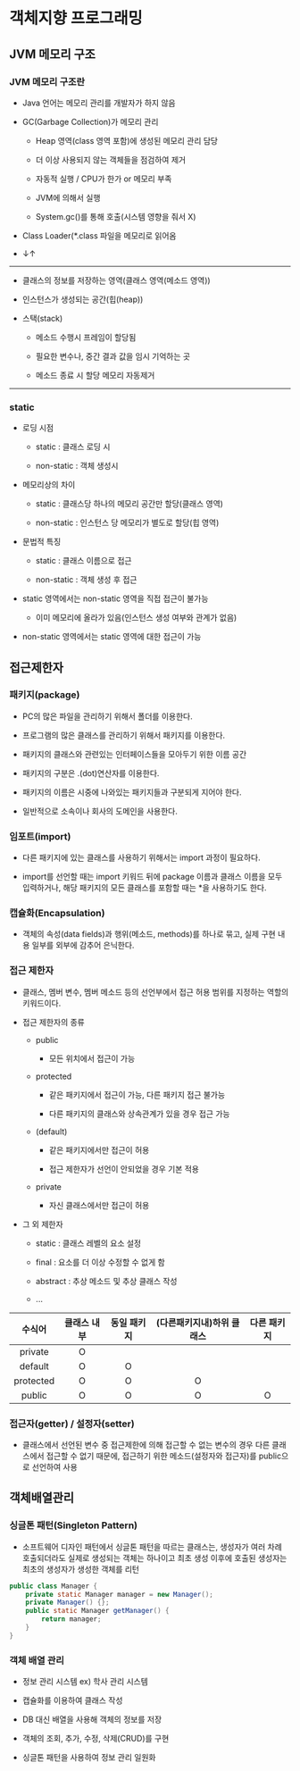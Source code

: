 # 객체지향 프로그래밍

## JVM 메모리 구조

### JVM 메모리 구조란

- Java 언어는 메모리 관리를 개발자가 하지 않음

- GC(Garbage Collection)가 메모리 관리
  
  - Heap 영역(class 영역 포함)에 생성된 메모리 관리 담당
  
  - 더 이상 사용되지 않는 객체들을 점검하여 제거
  
  - 자동적 실행 / CPU가 한가 or 메모리 부족
  
  - JVM에 의해서 실행
  
  - System.gc()를 통해 호출(시스템 영향을 줘서 X)

- Class Loader(*.class 파일을 메모리로 읽어옴

- ↓↑

- ------------------------------------------------------------------------------------

- 클래스의 정보를 저장하는 영역(클래스 영역(메소드 영역))

- 인스턴스가 생성되는 공간(힙(heap))

- 스택(stack)
  
  - 메소드 수행시 프레임이 할당됨
  
  - 필요한 변수나, 중간 결과 값을 임시 기억하는 곳
  
  - 메소드 종료 시 할당 메모리 자동제거

- -----------------------------------------------------------------------------------------

### static

- 로딩 시점
  
  - static : 클래스 로딩 시
  
  - non-static : 객체 생성시

- 메모리상의 차이
  
  - static : 클래스당 하나의 메모리 공간만 할당(클래스 영역)
  
  - non-static : 인스턴스 당 메모리가 별도로 할당(힙 영역)

- 문법적 특징
  
  - static : 클래스 이름으로 접근
  
  - non-static : 객체 생성 후 접근

- static 영역에서는 non-static 영역을 직접 접근이 불가능
  
  - 이미 메모리에 올라가 있음(인스턴스 생성 여부와 관계가 없음)

- non-static 영역에서는 static 영역에 대한 접근이 가능

## 접근제한자

### 패키지(package)

- PC의 많은 파일을 관리하기 위해서 폴더를 이용한다.

- 프로그램의 많은 클래스를 관리하기 위해서 패키지를 이용한다.

- 패키지의 클래스와 관련있는 인터페이스들을 모아두기 위한 이름 공간

- 패키지의 구분은 .(dot)연산자를 이용한다.

- 패키지의 이름은 시중에 나와있는 패키지들과 구분되게 지어야 한다.

- 일반적으로 소속이나 회사의 도메인을 사용한다.

### 임포트(import)

- 다른 패키지에 있는 클래스를 사용하기 위해서는 import 과정이 필요하다.

- import를 선언할 때는 import 키워드 뒤에 package 이름과 클래스 이름을 모두 입력하거나, 해당 패키지의 모든 클래스를 포함할 때는 *을 사용하기도 한다.

### 캡슐화(Encapsulation)

- 객체의 속성(data fields)과 행위(메소드, methods)를 하나로 묶고, 실제 구현 내용 일부를 외부에 감추어 은닉한다.

### 접근 제한자

- 클래스, 멤버 변수, 멤버 메소드 등의 선언부에서 접근 허용 범위를 지정하는 역할의 키워드이다.

- 접근 제한자의 종류
  
  - public
    
    - 모든 위치에서 접근이 가능
  
  - protected
    
    - 같은 패키지에서 접근이 가능, 다른 패키지 접근 불가능
    
    - 다른 패키지의 클래스와 상속관계가 있을 경우 접근 가능
  
  - (default)
    
    - 같은 패키지에서만 접근이 허용
    
    - 접근 제한자가 선언이 안되었을 경우 기본 적용
  
  - private
    
    - 자신 클래스에서만 접근이 허용

- 그 외 제한자
  
  - static : 클래스 레벨의 요소 설정
  
  - final : 요소를 더 이상 수정할 수 없게 함
  
  - abstract : 추상 메소드 및 추상 클래스 작성
  
  - ...

| 수식어       | 클래스 내부 | 동일 패키지 | (다른패키지내)하위 클래스 | 다른 패키지 |
|:---------:|:------:|:------:|:--------------:|:------:|
| private   | O      |        |                |        |
| default   | O      | O      |                |        |
| protected | O      | O      | O              |        |
| public    | O      | O      | O              | O      |

### 접근자(getter) / 설정자(setter)

- 클래스에서 선언된 변수 중 접근제한에 의해 접근할 수 없는 변수의 경우 다른 클래스에서 접근할 수 없기 때문에, 접근하기 위한 메소드(설정자와 접근자)를 public으로 선언하여 사용

## 객체배열관리

### 싱글톤 패턴(Singleton Pattern)

- 소프트웨어 디자인 패턴에서 싱글톤 패턴을 따르는 클래스는, 생성자가 여러 차례 호출되더라도 실제로 생성되는 객체는 하나이고 최초 생성 이후에 호출된 생성자는 최초의 생성자가 생성한 객체를 리턴

```java
public class Manager {
    private static Manager manager = new Manager();
    private Manager() {};
    public static Manager getManager() {
        return manager;
    }
}
```

### 객체 배열 관리

- 정보 관리 시스템 ex) 학사 관리 시스템

- 캡슐화를 이용하여 클래스 작성

- DB 대신 배열을 사용해 객체의 정보를 저장

- 객체의 조회, 추가, 수정, 삭제(CRUD)를 구현

- 싱글톤 패턴을 사용하여 정보 관리 일원화










































